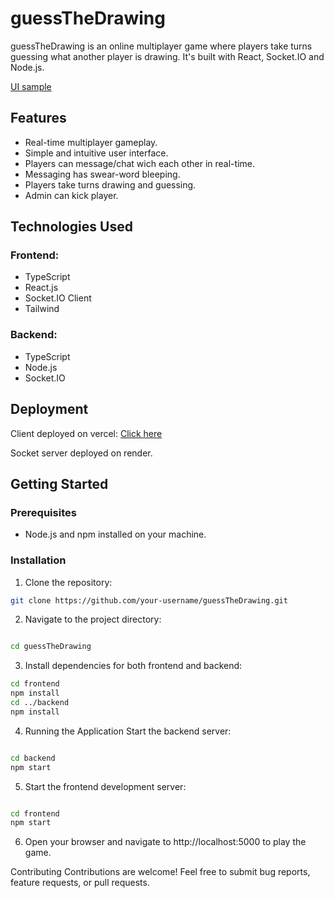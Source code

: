 # guessTheDrawing

guessTheDrawing is an online multiplayer game where players take turns guessing what another player is drawing. It's built with React, Socket.IO and Node.js.

[UI sample](./uiPreview)

## Features

-   Real-time multiplayer gameplay.
-   Simple and intuitive user interface.
-   Players can message/chat wich each other in real-time.
-   Messaging has swear-word bleeping.
-   Players take turns drawing and guessing.
-   Admin can kick player.

## Technologies Used

### Frontend:

-   TypeScript
-   React.js
-   Socket.IO Client
-   Tailwind

### Backend:

-   TypeScript
-   Node.js
-   Socket.IO

## Deployment

Client deployed on vercel:
[Click here](https://guessthedrawing.vercel.app/)

Socket server deployed on render.

## Getting Started

### Prerequisites

-   Node.js and npm installed on your machine.

### Installation

1. Clone the repository:

```bash
git clone https://github.com/your-username/guessTheDrawing.git
```

2. Navigate to the project directory:

```bash

cd guessTheDrawing
```

3. Install dependencies for both frontend and backend:

```bash
cd frontend
npm install
cd ../backend
npm install
```

4. Running the Application
   Start the backend server:

```bash

cd backend
npm start
```

5. Start the frontend development server:

```bash

cd frontend
npm start
```

6. Open your browser and navigate to http://localhost:5000 to play the game.

Contributing
Contributions are welcome! Feel free to submit bug reports, feature requests, or pull requests.

